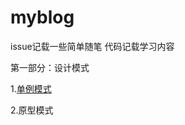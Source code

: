 # myblog
issue记载一些简单随笔
代码记载学习内容

第一部分：设计模式

1.<a href="https://github.com/yogjun/myblog/tree/master/design/src/construct/singleton">单例模式</a>

2.<a>原型模式</a>